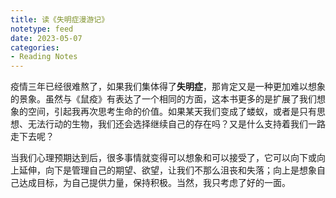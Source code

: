 ```yaml
---
title: 读《失明症漫游记》
notetype: feed
date: 2023-05-07
categories: 
- Reading Notes
---
```


疫情三年已经很难熬了，如果我们集体得了**失明症**，那肯定又是一种更加难以想象的景象。虽然与《鼠疫》有表达了一个相同的方面，这本书更多的是扩展了我们想象的空间，引起我再次思考生命的价值。如果某天我们变成了蝼蚁，或者是只有思想、无法行动的生物，我们还会选择继续自己的存在吗？又是什么支持着我们一路走下去呢？

当我们心理预期达到后，很多事情就变得可以想象和可以接受了，它可以向下或向上延伸，向下是管理自己的期望、欲望，让我们不那么沮丧和失落；向上是想象自己达成目标，为自己提供力量，保持积极。当然，我只考虑了好的一面。